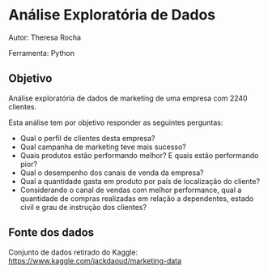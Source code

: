 # Análise Exploratória de Dados

Autor: Theresa Rocha

Ferramenta: Python

## Objetivo

Análise exploratória de dados de marketing de uma empresa com 2240 clientes. 

Esta análise tem por objetivo responder as seguintes perguntas:

- Qual o perfil de clientes desta empresa?
- Qual campanha de marketing teve mais sucesso?
- Quais produtos estão performando melhor? E quais estão performando pior?
- Qual o desempenho dos canais de venda da empresa?
- Qual a quantidade gasta em produto por país de localização do cliente?
- Considerando o canal de vendas com melhor performance, qual a quantidade de compras realizadas em relação a dependentes, estado civil e grau de instrução dos clientes?

## Fonte dos dados

Conjunto de dados retirado do Kaggle: https://www.kaggle.com/jackdaoud/marketing-data
